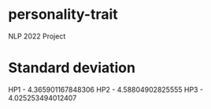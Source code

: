 # personality-trait
NLP 2022 Project

# Standard deviation 
HP1 - 4.365901167848306
HP2 - 4.58804902825555
HP3 - 4.025253494012407
